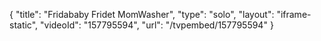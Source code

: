 {
    "title": "Fridababy Fridet MomWasher",
    "type": "solo",
    "layout": "iframe-static",
    "videoId": "157795594",
    "url": "\/tvpembed\/157795594"
}